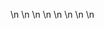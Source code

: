 

















































\n
\n
\n
\n
\n
\n
\n
\n




























































































































































































































































